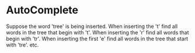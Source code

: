 # AutoComplete
Suppose the word 'tree' is being inserted.  When inserting the 't' find all words in the tree that begin with 't'.  When inserting the 'r' find all words that begin with 'tr'.
When inserting the first 'e' find all words in the tree that start with 'tre'. etc.